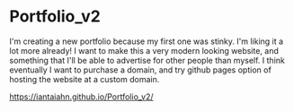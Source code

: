 # Portfolio_v2

I'm creating a new portfolio because my first one was stinky. I'm liking it a lot more already! I want to make this a very modern looking website,
and something that I'll be able to advertise for other people than myself.
I think eventually I want to purchase a domain, and try github pages option of hosting the website at a custom domain.

https://iantaiahn.github.io/Portfolio_v2/
